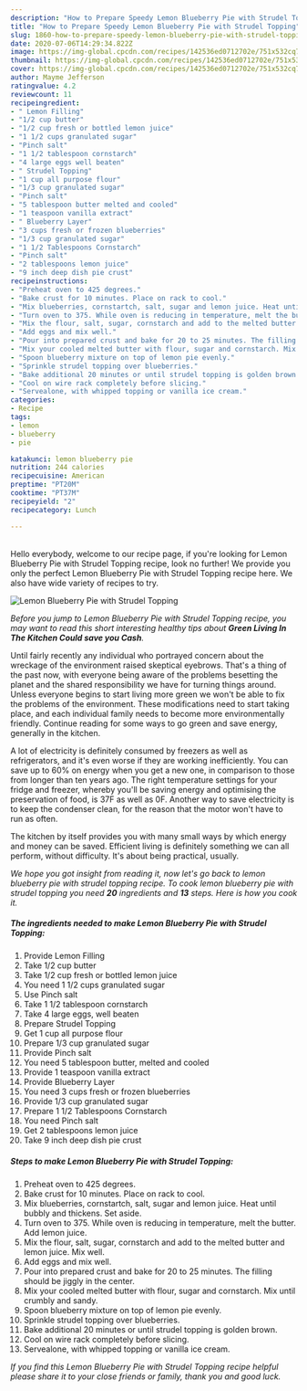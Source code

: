 ```yaml
---
description: "How to Prepare Speedy Lemon Blueberry Pie with Strudel Topping"
title: "How to Prepare Speedy Lemon Blueberry Pie with Strudel Topping"
slug: 1860-how-to-prepare-speedy-lemon-blueberry-pie-with-strudel-topping
date: 2020-07-06T14:29:34.822Z
image: https://img-global.cpcdn.com/recipes/142536ed0712702e/751x532cq70/lemon-blueberry-pie-with-strudel-topping-recipe-main-photo.jpg
thumbnail: https://img-global.cpcdn.com/recipes/142536ed0712702e/751x532cq70/lemon-blueberry-pie-with-strudel-topping-recipe-main-photo.jpg
cover: https://img-global.cpcdn.com/recipes/142536ed0712702e/751x532cq70/lemon-blueberry-pie-with-strudel-topping-recipe-main-photo.jpg
author: Mayme Jefferson
ratingvalue: 4.2
reviewcount: 11
recipeingredient:
- " Lemon Filling"
- "1/2 cup butter"
- "1/2 cup fresh or bottled lemon juice"
- "1 1/2 cups granulated sugar"
- "Pinch salt"
- "1 1/2 tablespoon cornstarch"
- "4 large eggs well beaten"
- " Strudel Topping"
- "1 cup all purpose flour"
- "1/3 cup granulated sugar"
- "Pinch salt"
- "5 tablespoon butter melted and cooled"
- "1 teaspoon vanilla extract"
- " Blueberry Layer"
- "3 cups fresh or frozen blueberries"
- "1/3 cup granulated sugar"
- "1 1/2 Tablespoons Cornstarch"
- "Pinch salt"
- "2 tablespoons lemon juice"
- "9 inch deep dish pie crust"
recipeinstructions:
- "Preheat oven to 425 degrees."
- "Bake crust for 10 minutes. Place on rack to cool."
- "Mix blueberries, cornstartch, salt, sugar and lemon juice. Heat until bubbly and thickens. Set aside."
- "Turn oven to 375. While oven is reducing in temperature, melt the butter. Add lemon juice."
- "Mix the flour, salt, sugar, cornstarch and add to the melted butter and lemon juice. Mix well."
- "Add eggs and mix well."
- "Pour into prepared crust and bake for 20 to 25 minutes. The filling should be jiggly in the center."
- "Mix your cooled melted butter with flour, sugar and cornstarch. Mix until crumbly and sandy."
- "Spoon blueberry mixture on top of lemon pie evenly."
- "Sprinkle strudel topping over blueberries."
- "Bake additional 20 minutes or until strudel topping is golden brown."
- "Cool on wire rack completely before slicing."
- "Servealone, with whipped topping or vanilla ice cream."
categories:
- Recipe
tags:
- lemon
- blueberry
- pie

katakunci: lemon blueberry pie 
nutrition: 244 calories
recipecuisine: American
preptime: "PT20M"
cooktime: "PT37M"
recipeyield: "2"
recipecategory: Lunch

---
```

<br>
Hello everybody, welcome to our recipe page, if you're looking for Lemon Blueberry Pie with Strudel Topping recipe, look no further! We provide you only the perfect Lemon Blueberry Pie with Strudel Topping recipe here. We also have wide variety of recipes to try.
<br>


![Lemon Blueberry Pie with Strudel Topping](https://img-global.cpcdn.com/recipes/142536ed0712702e/751x532cq70/lemon-blueberry-pie-with-strudel-topping-recipe-main-photo.jpg)

<i>Before you jump to Lemon Blueberry Pie with Strudel Topping recipe, you may want to read this short interesting healthy tips about 
<strong>Green Living In The Kitchen Could save you Cash</strong>.</i>
</br>

Until fairly recently any individual who portrayed concern about the wreckage of the environment raised skeptical eyebrows. That's a thing of the past now, with everyone being aware of the problems besetting the planet and the shared responsibility we have for turning things around. Unless everyone begins to start living more green we won't be able to fix the problems of the environment. These modifications need to start taking place, and each individual family needs to become more environmentally friendly. Continue reading for some ways to go green and save energy, generally in the kitchen.

A lot of electricity is definitely consumed by freezers as well as refrigerators, and it's even worse if they are working inefficiently. You can save up to 60% on energy when you get a new one, in comparison to those from longer than ten years ago. The right temperature settings for your fridge and freezer, whereby you'll be saving energy and optimising the preservation of food, is 37F as well as 0F. Another way to save electricity is to keep the condenser clean, for the reason that the motor won't have to run as often.

The kitchen by itself provides you with many small ways by which energy and money can be saved. Efficient living is definitely something we can all perform, without difficulty. It's about being practical, usually.


<i>We hope you got insight from reading it, now let's go back to lemon blueberry pie with strudel topping recipe. To cook lemon blueberry pie with strudel topping you need <strong>20</strong> ingredients and <strong>13</strong> steps. Here is how you cook it.
</i>

##### The ingredients needed to make Lemon Blueberry Pie with Strudel Topping:

1. Provide  Lemon Filling
1. Take 1/2 cup butter
1. Take 1/2 cup fresh or bottled lemon juice
1. You need 1 1/2 cups granulated sugar
1. Use Pinch salt
1. Take 1 1/2 tablespoon cornstarch
1. Take 4 large eggs, well beaten
1. Prepare  Strudel Topping
1. Get 1 cup all purpose flour
1. Prepare 1/3 cup granulated sugar
1. Provide Pinch salt
1. You need 5 tablespoon butter, melted and cooled
1. Provide 1 teaspoon vanilla extract
1. Provide  Blueberry Layer
1. You need 3 cups fresh or frozen blueberries
1. Provide 1/3 cup granulated sugar
1. Prepare 1 1/2 Tablespoons Cornstarch
1. You need Pinch salt
1. Get 2 tablespoons lemon juice
1. Take 9 inch deep dish pie crust


##### Steps to make Lemon Blueberry Pie with Strudel Topping:

1. Preheat oven to 425 degrees.
1. Bake crust for 10 minutes. Place on rack to cool.
1. Mix blueberries, cornstartch, salt, sugar and lemon juice. Heat until bubbly and thickens. Set aside.
1. Turn oven to 375. While oven is reducing in temperature, melt the butter. Add lemon juice.
1. Mix the flour, salt, sugar, cornstarch and add to the melted butter and lemon juice. Mix well.
1. Add eggs and mix well.
1. Pour into prepared crust and bake for 20 to 25 minutes. The filling should be jiggly in the center.
1. Mix your cooled melted butter with flour, sugar and cornstarch. Mix until crumbly and sandy.
1. Spoon blueberry mixture on top of lemon pie evenly.
1. Sprinkle strudel topping over blueberries.
1. Bake additional 20 minutes or until strudel topping is golden brown.
1. Cool on wire rack completely before slicing.
1. Servealone, with whipped topping or vanilla ice cream.


<i>If you find this Lemon Blueberry Pie with Strudel Topping recipe helpful please share it to your close friends or family, thank you and good luck.</i>
